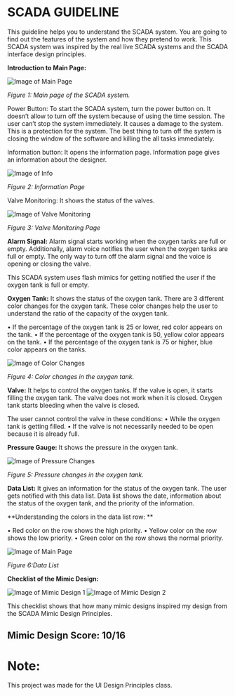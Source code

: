 # SCADA GUIDELINE

This guideline helps you to understand the SCADA system. You are going to find out the features of the system and how they pretend to work. This SCADA system was inspired by the real live SCADA systems and the SCADA interface design principles.

**Introduction to Main Page:**

![Image of Main Page](https://i.imgur.com/RBus3be.png)

*Figure 1: Main page of the SCADA system.*

Power Button: To start the SCADA system, turn the power button on. It doesn’t allow to turn off the system because of using the time session. The user can’t stop the system immediately. It causes a damage to the system. This is a protection for the system. The best thing to turn off the system is closing the window of the software and killing the all tasks immediately.

Information button: It opens the information page. Information page gives an information about the designer.

![Image of Info](https://i.imgur.com/KeND2iy.png)

*Figure 2: Information Page*

Valve Monitoring: It shows the status of the valves.

![Image of Valve Monitoring](https://i.imgur.com/kYInBxv.png)

*Figure 3: Valve Monitoring Page*

**Alarm Signal:** Alarm signal starts working when the oxygen tanks are full or empty. Additionally, alarm voice notifies the user when the oxygen tanks are full or empty. The only way to turn off the alarm signal and the voice is opening or closing the valve. 

This SCADA system uses flash mimics for getting notified the user if the oxygen tank is full or empty.

**Oxygen Tank:** It shows the status of the oxygen tank. There are 3 different color changes for the oxygen tank. These color changes help the user to understand the ratio of the capacity of the oxygen tank.

•	If the percentage of the oxygen tank is 25 or lower, red color appears on the tank.
•	If the percentage of the oxygen tank is 50, yellow color appears on the tank.
•	If the percentage of the oxygen tank is 75 or higher, blue color appears on the tanks.

![Image of Color Changes](https://i.imgur.com/y0MFfr1.png)

*Figure 4: Color changes in the oxygen tank.*

**Valve:** It helps to control the oxygen tanks. If the valve is open, it starts filling the oxygen tank. The valve does not work when it is closed. Oxygen tank starts bleeding when the valve is closed.

The user cannot control the valve in these conditions:
•	While the oxygen tank is getting filled.
•	If the valve is not necessarily needed to be open because it is already full.

**Pressure Gauge:** It shows the pressure in the oxygen tank.

![Image of Pressure Changes](https://i.imgur.com/y0MFfr1.png)

*Figure 5: Pressure changes in the oxygen tank.*

**Data List:** It gives an information for the status of the oxygen tank. The user gets notified with this data list. Data list shows the date, information about the status of the oxygen tank, and the priority of the information.

**Understanding the colors in the data list row: **

•	Red color on the row shows the high priority.
•	Yellow color on the row shows the low priority.
•	Green color on the row shows the normal priority.

![Image of Main Page](https://i.imgur.com/RBus3be.png)

*Figure 6:Data List*

**Checklist of the Mimic Design:**

![Image of Mimic Design 1](https://i.imgur.com/UsiVvyD.png)
![Image of Mimic Design 2](https://i.imgur.com/JEJQ0A3.png)

This checklist shows that how many mimic designs inspired my design from the SCADA Mimic Design Principles.

## Mimic Design Score: 10/16

# Note: 
This project was made for the UI Design Principles class.

